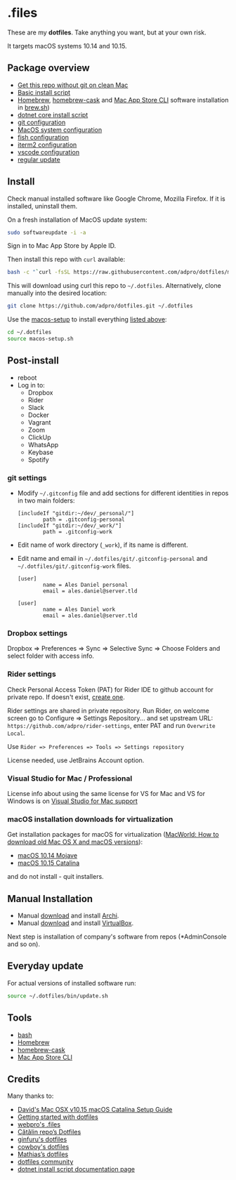 # .files

These are my **dotfiles**. Take anything you want, but at your own risk.

It targets macOS systems 10.14 and 10.15.

## Package overview

- [Get this repo without git on clean Mac](./remote-install.sh)
- [Basic install script](./macos-setup.sh)
- [Homebrew](https://brew.sh), [homebrew-cask](https://github.com/Homebrew/homebrew-cask) and [Mac App Store CLI](https://github.com/mas-cli/mas) software installation in  [brew.sh](./install/brew.sh))
- [dotnet core install script](./dotnet/setup.sh)
- [git configuration](./git/setup.sh)
- [MacOS system configuration](./macos/setup.sh)
- [fish configuration](./fish/setup.sh)
- [iterm2 configuration](./iterm/setup.sh)
- [vscode configuration](./vscode/setup.sh)
- [regular update](./bin/update.sh)

## Install

Check manual installed software like Google Chrome, Mozilla Firefox. If it is installed, uninstall them.

On a fresh installation of MacOS update system:

```bash
sudo softwareupdate -i -a
```

Sign in to Mac App Store by Apple ID.

Then install this repo with `curl` available:

```bash
bash -c "`curl -fsSL https://raw.githubusercontent.com/adpro/dotfiles/master/remote-install.sh`"
```

This will download using curl this repo to `~/.dotfiles`. Alternatively, clone manually into the desired location:

```bash
git clone https://github.com/adpro/dotfiles.git ~/.dotfiles
```


Use the [macos-setup](./macos-setup.sh) to install everything [listed above](#package-overview):

```bash
cd ~/.dotfiles
source macos-setup.sh
```


## Post-install

- reboot
- Log in to:
    - Dropbox
    - Rider
    - Slack
    - Docker
    - Vagrant
    - Zoom
    - ClickUp
    - WhatsApp
    - Keybase
    - Spotify

### git settings

- Modify  `~/.gitconfig` file and add sections for different identities in repos in two main folders:
    ```git
    [includeIf "gitdir:~/dev/_personal/"]
            path = .gitconfig-personal
    [includeIf "gitdir:~/dev/_work/"]
            path = .gitconfig-work
    ```
- Edit name of work directory (`_work`), if its name is different.
- Edit name and email in `~/.dotfiles/git/.gitconfig-personal` and `~/.dotfiles/git/.gitconfig-work` files.
    ```git
    [user]
            name = Ales Daniel personal
            email = ales.daniel@server.tld
    ```

    ```git
    [user]
            name = Ales Daniel work
            email = ales.daniel@server.tld
    ```

### Dropbox settings

Dropbox => Preferences => Sync => Selective Sync => Choose Folders and select folder with access info.

### Rider settings

Check Personal Access Token (PAT) for Rider IDE to github account for private repo. If doesn't exist, [create one](https://help.github.com/en/github/authenticating-to-github/creating-a-personal-access-token-for-the-command-line).

Rider settings are shared in private repository. Run Rider, on welcome screen go to Configure => Settings Repository... and set upstream URL: `https://github.com/adpro/rider-settings`, enter PAT and run `Overwrite Local`.

Use `Rider => Preferences => Tools => Settings repository`

License needed, use JetBrains Account option.

### Visual Studio for Mac / Professional

License info about using the same license for VS for Mac and VS for Windows is on [Visual Studio for Mac support](https://visualstudio.microsoft.com/vs/support/mac/can-use-existing-visual-studio-license-mac/)


### macOS installation downloads for virtualization

Get installation packages for macOS for virtualization ([MacWorld: How to download old Mac OS X and macOS versions](https://www.macworld.co.uk/how-to/mac-software/download-old-os-x-3629363/#toc-3629363-2)):

- [macOS 10.14 Mojave](https://apps.apple.com/cz/app/macos-mojave/id1398502828?l=cs&mt=12)
- [macOS 10.15 Catalina](https://apps.apple.com/cz/app/macos-catalina/id1466841314?l=cs&mt=12)

and do not install - quit installers.


## Manual Installation

- Manual [download](https://www.archimatetool.com/download/) and install [Archi](https://www.archimatetool.com/).
- Manual [download](https://www.virtualbox.org/wiki/Downloads) and install [VirtualBox](https://www.virtualbox.org/).

Next step is installation of company's software from repos (*AdminConsole and so on).


## Everyday update

For actual versions of installed software run:

```bash
source ~/.dotfiles/bin/update.sh
```


## Tools

- [bash](https://www.gnu.org/software/bash/)
- [Homebrew](https://brew.sh)
- [homebrew-cask](https://github.com/Homebrew/homebrew-cask)
- [Mac App Store CLI](https://github.com/mas-cli/mas) 


## Credits

Many thanks to:

- [David's Mac OSX v10.15 macOS Catalina Setup Guide](https://github.com/davidwolfpaw/macbook-setup)
- [Getting started with dotfiles](https://medium.com/@webprolific/getting-started-with-dotfiles-43c3602fd789)
- [webpro's .files](https://github.com/webpro/dotfiles)
- [Cătălin repo’s Dotfiles](https://github.com/alrra/dotfiles)
- [ginfuru's dotfiles](https://github.com/ginfuru/dotfiles)
- [cowboy's dotfiles](https://github.com/cowboy/dotfiles)
- [Mathias’s dotfiles](https://github.com/mathiasbynens/dotfiles)
- [dotfiles community](https://dotfiles.github.io)
- [dotnet install script documentation page](https://docs.microsoft.com/en-us/dotnet/core/tools/dotnet-install-script)